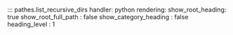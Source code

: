 # 
::: pathes.list_recursive_dirs
    handler: python
    rendering:
      show_root_heading: true
      show_root_full_path : false
      show_category_heading : false
      heading_level : 1